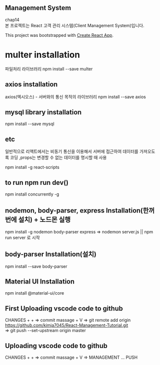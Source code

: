 ## Management System
chap14<br/>
본 프로젝트는 React 고객 관리 시스템(Client Management System)입니다.<br>

This project was bootstrapped with [Create React App](https://github.com/facebook/create-react-app).

# multer installation
파일처리 라이브러리
npm install --save multer

## axios installation
axios(엑시오스) - 서버와의 통신 목적의 라이브러리
npm install --save axios

## mysql library installation
npm install --save mysql

## etc
일반적으로 리액트에서는 비동기 통신을 이용해서 서버에 접근하여 데이터를 가져오도록 코딩
,props는 변경할 수 없는 데이터를 명시할 때 사용

npm install -g react-scripts

## to run npm run dev()
npm install concurrently -g

## nodemon, body-parser, express Installation(한꺼번에 설치) + 노드몬 실행
npm install -g nodemon body-parser express => nodemon server.js || npm run server 로 시작

## body-parser Installation(설치)
npm install --save body-parser

## Material UI Installation
npm install @material-ui/core

## First Uploading vscode code to github 
CHANGES + + 
=> commit massage + V 
=> git remote add origin https://github.com/kimja7045/React-Management-Tutorial.git <br/>
=> git push --set-upstream origin master

## Uploading vscode code to github 
CHANGES + + 
=> commit massage + V 
=> MANAGEMENT … PUSH